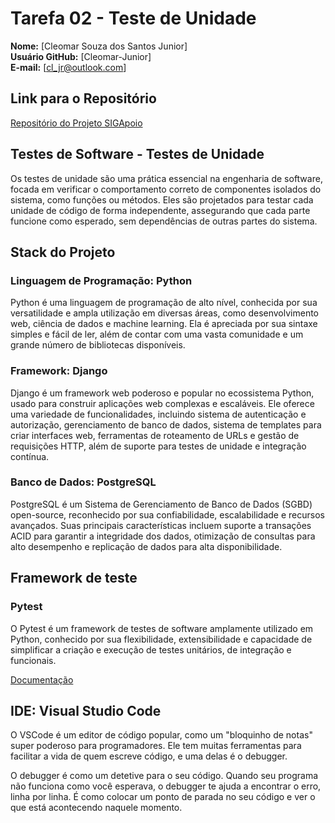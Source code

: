 # Tarefa 02 - Teste de Unidade

**Nome:** [Cleomar Souza dos Santos Junior]  
**Usuário GitHub:** [Cleomar-Junior]  
**E-mail:** [cl_jr@outlook.com]

## Link para o Repositório

[Repositório do Projeto SIGApoio](https://github.com/tgo-mas/SIGApoio)

## Testes de Software - Testes de Unidade

Os testes de unidade são uma prática essencial na engenharia de software, focada em verificar o comportamento correto de componentes isolados do sistema, como funções ou métodos. Eles são projetados para testar cada unidade de código de forma independente, assegurando que cada parte funcione como esperado, sem dependências de outras partes do sistema.

## Stack do Projeto

### Linguagem de Programação: Python

Python é uma linguagem de programação de alto nível, conhecida por sua versatilidade e ampla utilização em diversas áreas, como desenvolvimento web, ciência de dados e machine learning. Ela é apreciada por sua sintaxe simples e fácil de ler, além de contar com uma vasta comunidade e um grande número de bibliotecas disponíveis.

### Framework: Django

Django é um framework web poderoso e popular no ecossistema Python, usado para construir aplicações web complexas e escaláveis. Ele oferece uma variedade de funcionalidades, incluindo sistema de autenticação e autorização, gerenciamento de banco de dados, sistema de templates para criar interfaces web, ferramentas de roteamento de URLs e gestão de requisições HTTP, além de suporte para testes de unidade e integração contínua.

### Banco de Dados: PostgreSQL

PostgreSQL é um Sistema de Gerenciamento de Banco de Dados (SGBD) open-source, reconhecido por sua confiabilidade, escalabilidade e recursos avançados. Suas principais características incluem suporte a transações ACID para garantir a integridade dos dados, otimização de consultas para alto desempenho e replicação de dados para alta disponibilidade.

## Framework de teste

### Pytest

O Pytest é um framework de testes de software amplamente utilizado em Python, conhecido por sua flexibilidade, extensibilidade e capacidade de simplificar a criação e execução de testes unitários, de integração e funcionais.

[Documentação](https://docs.pytest.org/en/stable/contents.html)

## IDE: Visual Studio Code

O VSCode é um editor de código popular, como um "bloquinho de notas" super poderoso para programadores. Ele tem muitas ferramentas para facilitar a vida de quem escreve código, e uma delas é o debugger.

O debugger é como um detetive para o seu código. Quando seu programa não funciona como você esperava, o debugger te ajuda a encontrar o erro, linha por linha. É como colocar um ponto de parada no seu código e ver o que está acontecendo naquele momento.
